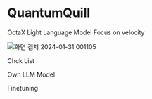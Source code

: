 # QuantumQuill
OctaX Light Language Model 
Focus on velocity

![화면 캡처 2024-01-31 001105](https://github.com/Gaegeumchi/QuantumQuill/assets/70493521/94ea24ca-f118-4ffb-86d1-241eebbb824e)

Chck List

Own LLM Model

Finetuning
